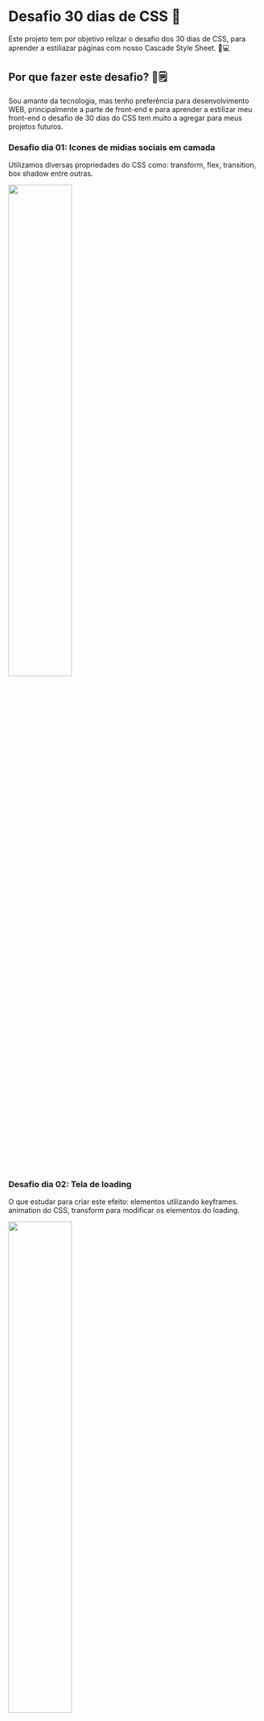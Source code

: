 # Desafio 30 dias de CSS 📖️

Este projeto tem por objetivo relizar o desafio dos 30 dias de CSS,
para aprender a estiliazar páginas com nosso Cascade Style Sheet.
🚀️💻️

## Por que fazer este desafio?  📅️🗒️

Sou amante da tecnologia, mas tenho preferência para  desenvolvimento WEB,
principalmente a parte de front-end e para aprender a estilizar meu front-end o desafio de 30 dias do CSS tem muito a agregar para meus projetos futuros.

### Desafio dia 01: Icones de midias sociais em camada

Utilizamos diversas propriedades do CSS como: 
transform, flex, transition, box shadow entre outras. 

[<img src="https://img.youtube.com/vi/-nwJOxu-Slw/maxresdefault.jpg" width="50%">](https://youtu.be/-nwJOxu-Slw)

### Desafio dia 02: Tela de loading 

O que estudar para criar este efeito:
elementos utilizando keyframes.
animation do CSS, transform para modificar os elementos do loading.

[<img src="https://img.youtube.com/vi/eXmjido_qAE/maxresdefault.jpg" width="50%">](https://youtu.be/eXmjido_qAE)

### Deasafio dia 03: Checkbox de modo noturno

Estilização de input com tipo checkbox.
Utilizando os pseudo-elementos after e before com transform para mudar a estilização da página.
Mover elementos com translateX do transform.

[<img src="https://img.youtube.com/vi/2DhRG-6LOAU/maxresdefault.jpg" width="50%">](https://youtu.be/2DhRG-6LOAU)

### Deasafio dia 04: Efeito de texto Typewrite 

O que estudar para criar este efeito:
Criar efeito de cursor de texto piscando com animation, unidade de medida em. e  @keyframes criando animações usando from{} e to{}.

[<img src="https://img.youtube.com/vi/NpV0LT1nlwM/maxresdefault.jpg" width="50%">](https://youtu.be/NpV0LT1nlwM)

### Deasafio dia 05: Animação usando caixa de pesquisar

O que estudar para criar este efeito:
Estudr as propriedades do hover e trasnform. 

[<img src="https://img.youtube.com/vi/IIf6eenY5-o/maxresdefault.jpg" width="50%">](https://youtu.be/IIf6eenY5-o)

### Deasafio dia 06: 5 estrelas para feedback

O que estudar para criar este efeito:
Hover e transition

[<img src="https://img.youtube.com/vi/VN6HLlwVvtw/maxresdefault.jpg" width="50%">](https://youtu.be/VN6HLlwVvtw)


### Deasafio dia 07:  Barra de progresso circular 

Propridades estudadas: pointer-events, transform, stroke etc. 

[<img src="https://img.youtube.com/vi/qpDWxp7HALw/maxresdefault.jpg" width="50%">](https://youtu.be/qpDWxp7HALw)

### Desafio dia 08:  Texto com animação

Propridades estudadas: animation, transform, stroke etc. 
Confira no Codepen: https://codepen.io/isahsantos/pen/dypXrGP

[<img src="https://img.youtube.com/vi/WIbLBzFDqp0/maxresdefault.jpg" width="50%">](https://youtu.be/WIbLBzFDqp0)

### Desafio dia 09: Indicador Scroll Down

Propriedades estudadas: Transform, animation, opacity, transition,keyframes
Confira no Codepen:https://codepen.io/isahsantos/pen/vYXKwbY

[<img src="https://img.youtube.com/vi/yZ1m3QyZyi4/maxresdefault.jpg" width="50%">](https://youtu.be/yZ1m3QyZyi4)

### Desafio dia 10: Texto Natalino 

Propriedades estudadas: Transform, animation, display, keyframes 

[<img src="https://img.youtube.com/vi/AvVYy3By1z4/maxresdefault.jpg" width="50%">](https://youtu.be/AvVYy3By1z4)

### Desafio dia 11: Preloader Animado 

Propriedades estudadas: Transform, animation, keyframes 

[<img src="https://img.youtube.com/vi/0V-aaQi6qGQ/maxresdefault.jpg" width="50%">](https://youtu.be/0V-aaQi6qGQ)

### Desafio dia 12: Background Animado

Propriedades estudadas: Animation, animation-delay, animation-duration, keyframes, transform.

[<img src="https://img.youtube.com/vi/7RTY1THjacU/maxresdefault.jpg" width="50%">](
https://youtu.be/7RTY1THjacU)

